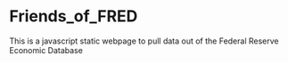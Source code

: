 # Friends_of_FRED
This is a javascript static webpage to pull data out of the Federal Reserve Economic Database
